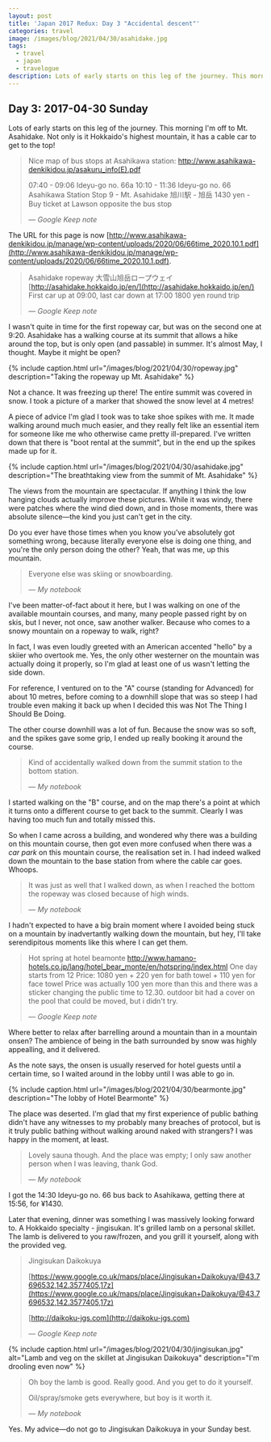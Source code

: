 ```yaml
---
layout: post
title: 'Japan 2017 Redux: Day 3 "Accidental descent"'
categories: travel
image: /images/blog/2021/04/30/asahidake.jpg
tags:
  - travel
  - japan
  - travelogue
description: Lots of early starts on this leg of the journey. This morning I'm off to Mt. Asahidake. Not only is it Hokkaido's highest mountain, it has a cable car to get to the top!
---
```


## Day 3: 2017-04-30 Sunday

Lots of early starts on this leg of the journey. This morning I'm off to Mt. Asahidake. Not only is it Hokkaido's highest mountain, it has a cable car to get to the top!

> Nice map of bus stops at Asahikawa station:
> http://www.asahikawa-denkikidou.jp/asakuru_info(E).pdf
>
> 07:40 - 09:06 Ideyu-go no. 66a
> 10:10 - 11:36  Ideyu-go no. 66
> Asahikawa Station Stop 9 - Mt. Asahidake
> 旭川駅 - 旭岳
> 1430 yen - Buy ticket at Lawson opposite the bus stop
>
> — *Google Keep note*

The URL for this page is now [http://www.asahikawa-denkikidou.jp/manage/wp-content/uploads/2020/06/66time_2020.10.1.pdf](http://www.asahikawa-denkikidou.jp/manage/wp-content/uploads/2020/06/66time_2020.10.1.pdf).

> Asahidake ropeway
> 大雪山旭岳ロープウェイ
> [http://asahidake.hokkaido.jp/en/](http://asahidake.hokkaido.jp/en/)
> First car up at 09:00, last car down at 17:00
> 1800 yen round trip
>
> — *Google Keep note*

I wasn't quite in time for the first ropeway car, but was on the second one at 9:20. Asahidake has a walking course at its summit that allows a hike around the top, but is only open (and passable) in summer. It's almost May, I thought. Maybe it might be open?

{% include caption.html url="/images/blog/2021/04/30/ropeway.jpg" description="Taking the ropeway up Mt. Asahidake" %}

Not a chance. It was freezing up there! The entire summit was covered in snow. I took a picture of a marker that showed the snow level at 4 metres!

A piece of advice I'm glad I took was to take shoe spikes with me. It made walking around much much easier, and they really felt like an essential item for someone like me who otherwise came pretty ill-prepared. I've written down that there is "boot rental at the summit", but in the end up the spikes made up for it.

{% include caption.html url="/images/blog/2021/04/30/asahidake.jpg" description="The breathtaking view from the summit of Mt. Asahidake" %}

The views from the mountain are spectacular. If anything I think the low hanging clouds actually improve these pictures. While it was windy, there were patches where the wind died down, and in those moments, there was absolute silence—the kind you just can't get in the city.

Do you ever have those times when you know you've absolutely got something wrong, because literally everyone else is doing one thing, and you're the only person doing the other? Yeah, that was me, up this mountain.

> Everyone else was skiing or snowboarding.
>
> — *My notebook*

I've been matter-of-fact about it here, but I was walking on one of the available mountain courses, and many, many people passed right by on skis, but I never, not once, saw another walker. Because who comes to a snowy mountain on a ropeway to walk, right?

In fact, I was even loudly greeted with an American accented "hello" by a skiier who overtook me. Yes, the only other westerner on the mountain was actually doing it properly, so I'm glad at least one of us wasn't letting the side down.

For reference, I ventured on to the "A" course (standing for Advanced) for about 10 metres, before coming to a downhill slope that was so steep I had trouble even making it back up when I decided this was Not The Thing I Should Be Doing.

The other course downhill was a lot of fun. Because the snow was so soft, and the spikes gave some grip, I ended up really booking it around the course. 

> Kind of accidentally walked down from the summit station to the bottom station.
>
> — *My notebook*

I started walking on the "B" course, and on the map there's a point at which it turns onto a different course to get back to the summit. Clearly I was having too much fun and totally missed this.

So when I came across a building, and wondered why there was a building on this mountain course, then got even more confused when there was a *car park* on this mountain course, the realisation set in. I had indeed walked down the mountain to the base station from where the cable car goes. Whoops.

> It was just as well that I walked down, as when I reached the bottom the ropeway was closed because of high winds.
>
> — *My notebook*

I hadn't expected to have a big brain moment where I avoided being stuck on a mountain by inadvertantly walking down the mountain, but hey, I'll take serendipitous moments like this where I can get them.

> Hot spring at hotel beamonte
> http://www.hamano-hotels.co.jp/lang/hotel_bear_monte/en/hotspring/index.html
> One day starts from 12
> Price: 1080 yen + 220 yen for bath towel + 110 yen for face towel
> Price was actually 100 yen more than this and there was a sticker changing the public time to 12.30. outdoor bit had a cover on the pool that could be moved, but i didn't try.
>
> — *Google Keep note*

Where better to relax after barrelling around a mountain than in a mountain onsen? The ambience of being in the bath surrounded by snow was highly appealling, and it delivered.

As the note says, the onsen is usually reserved for hotel guests until a certain time, so I waited around in the lobby until I was able to go in.

{% include caption.html url="/images/blog/2021/04/30/bearmonte.jpg" description="The lobby of Hotel Bearmonte" %}

The place was deserted. I'm glad that my first experience of public bathing didn't have any witnesses to my probably many breaches of protocol, but is it truly public bathing without walking around naked with strangers? I was happy in the moment, at least.

> Lovely sauna though. And the place was empty; I only saw another person when I was leaving, thank God.
>
> — *My notebook*

I got the 14:30 Ideyu-go no. 66 bus back to Asahikawa, getting there at 15:56, for ¥1430.

Later that evening, dinner was something I was massively looking forward to. A Hokkaido specialty - jingisukan. It's grilled lamb on a personal skillet. The lamb is delivered to you raw/frozen, and you grill it yourself, along with the provided veg.

> Jingisukan Daikokuya
>
> [https://www.google.co.uk/maps/place/Jingisukan+Daikokuya/@43.7696532,142.3577405,17z](https://www.google.co.uk/maps/place/Jingisukan+Daikokuya/@43.7696532,142.3577405,17z)
>
> [http://daikoku-jgs.com](http://daikoku-jgs.com)
>
> — *Google Keep note*

{% include caption.html url="/images/blog/2021/04/30/jingisukan.jpg" alt="Lamb and veg on the skillet at Jingisukan Daikokuya" description="I'm drooling even now" %}

> Oh boy the lamb is good. Really good. And you get to do it yourself.
>
> Oil/spray/smoke gets everywhere, but boy is it worth it.
>
> — *My notebook*

Yes. My advice—do not go to Jingisukan Daikokuya in your Sunday best.